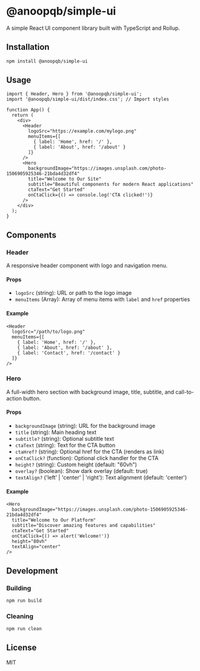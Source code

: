 # @anoopqb/simple-ui

A simple React UI component library built with TypeScript and Rollup.

## Installation

```bash
npm install @anoopqb/simple-ui
```

## Usage

```tsx
import { Header, Hero } from '@anoopqb/simple-ui';
import '@anoopqb/simple-ui/dist/index.css'; // Import styles

function App() {
  return (
    <div>
      <Header 
        logoSrc="https://example.com/mylogo.png" 
        menuItems={[
          { label: 'Home', href: '/' },
          { label: 'About', href: '/about' }
        ]} 
      />
      <Hero
        backgroundImage="https://images.unsplash.com/photo-1506905925346-21bda4d32df4"
        title="Welcome to Our Site"
        subtitle="Beautiful components for modern React applications"
        ctaText="Get Started"
        onCtaClick={() => console.log('CTA clicked!')}
      />
    </div>
  );
}
```

## Components

### Header

A responsive header component with logo and navigation menu.

#### Props

- `logoSrc` (string): URL or path to the logo image
- `menuItems` (Array): Array of menu items with `label` and `href` properties

#### Example

```tsx
<Header 
  logoSrc="/path/to/logo.png"
  menuItems={[
    { label: 'Home', href: '/' },
    { label: 'About', href: '/about' },
    { label: 'Contact', href: '/contact' }
  ]}
/>
```

### Hero

A full-width hero section with background image, title, subtitle, and call-to-action button.

#### Props

- `backgroundImage` (string): URL for the background image
- `title` (string): Main heading text
- `subtitle?` (string): Optional subtitle text
- `ctaText` (string): Text for the CTA button
- `ctaHref?` (string): Optional href for the CTA (renders as link)
- `onCtaClick?` (function): Optional click handler for the CTA
- `height?` (string): Custom height (default: "60vh")
- `overlay?` (boolean): Show dark overlay (default: true)
- `textAlign?` ('left' | 'center' | 'right'): Text alignment (default: 'center')

#### Example

```tsx
<Hero
  backgroundImage="https://images.unsplash.com/photo-1506905925346-21bda4d32df4"
  title="Welcome to Our Platform"
  subtitle="Discover amazing features and capabilities"
  ctaText="Get Started"
  onCtaClick={() => alert('Welcome!')}
  height="80vh"
  textAlign="center"
/>
```

## Development

### Building

```bash
npm run build
```

### Cleaning

```bash
npm run clean
```

## License

MIT
